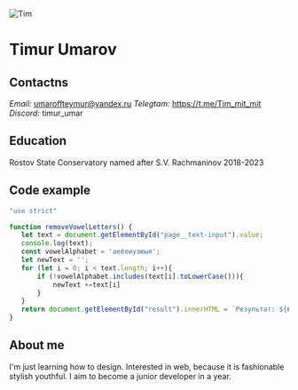 ![Tim](/rsschool-cv/avatar.png)
# Timur Umarov

 ## Contactns 
 *Email:* umaroffteymur@yandex.ru
 *Telegtam:* https://t.me/Tim_mit_mit
 *Discord:* timur_umar

 ## Education 
 Rostov State Conservatory named after S.V. Rachmaninov 2018-2023

 ## Code example 
 ```javascript
 "use strict"

function removeVowelLetters() {
    let text = document.getElementById("page__text-input").value;
    console.log(text);
    const vowelAlphabet = 'аеёоиуэюыя';
    let newText = '';
    for (let i = 0; i < text.length; i++){
        if (!vowelAlphabet.includes(text[i].toLowerCase())){
            newText +=text[i]
        }
    }
    return document.getElementById("result").innerHTML = `Результат: ${newText}`;
}
``` 
## About me 
I'm just learning how to design. Interested in web, because it is fashionable stylish youthful. I aim to become a junior developer in a year.